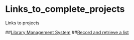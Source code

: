 # Links_to_complete_projects
Links to projects

##[Library Management System](https://lennox.pythonanywhere.com/home)
##[Record and retrieve a list](https://mccubs.pythonanywhere.com/)
